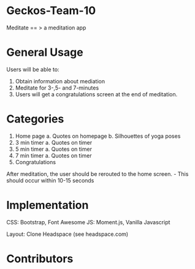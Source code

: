# Geckos-Team-10
Meditate == > a meditation app 
# General Usage
  Users will be able to:
   1. Obtain information about mediation
   2. Meditate for 3-,5- and 7-minutes
   3. Users will get a congratulations screen at the end of meditation.
# Categories
  1. Home page
    a. Quotes on homepage
    b. Silhouettes of yoga poses
  2. 3 min timer
    a. Quotes on timer
  3. 5 min timer
    a. Quotes on timer
  4. 7 min timer
    a. Quotes on timer
  5. Congratulations
  
  After meditation, the user should be rerouted to the home screen.
    - This should occur within 10-15 seconds
    
 # Implementation
  CSS: Bootstrap, Font Awesome
  JS: Moment.js, Vanilla Javascript
  
  Layout:
  Clone Headspace (see headspace.com)
  
 # Contributors
